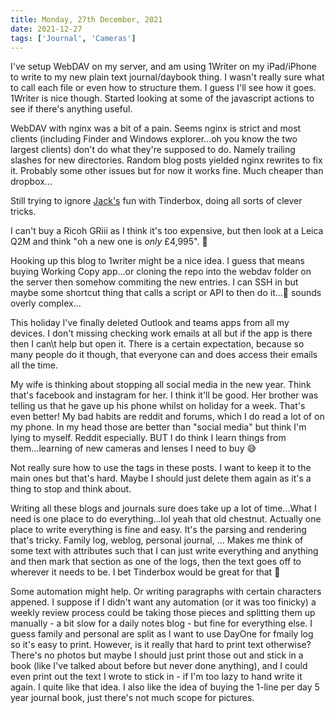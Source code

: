 ```yaml
---
title: Monday, 27th December, 2021
date: 2021-12-27
tags: ['Journal', 'Cameras']
---
```


I've setup WebDAV on my server, and am using 1Writer on my iPad/iPhone to write to my new plain text journal/daybook thing. I wasn't really sure what to call each file or even how to structure them. I guess I'll see how it goes. 1Writer is nice though. Started looking at some of the javascript actions to see if there's anything useful.

WebDAV with nginx was a bit of a pain. Seems nginx is strict and most clients (including Finder and Windows explorer...oh you know the two largest clients) don't do what they're supposed to do. Namely trailing slashes for new directories. Random blog posts yielded nginx rewrites to fix it. Probably some other issues but for now it works fine. Much cheaper than dropbox...

Still trying to ignore [Jack's](https://daily.baty.net/posts/2021/12/26/Note-icons-on-the-archiv.html) fun with Tinderbox, doing all sorts of clever tricks.

I can't buy a Ricoh GRiii as I think it's too expensive, but then look at a Leica Q2M and think "oh a new one is *only* £4,995". 🙈

Hooking up this blog to 1writer might be a nice idea. I guess that means buying Working Copy app...or cloning the repo into the webdav folder on the server then somehow commiting the new entries. I can SSH in but maybe some shortcut thing that calls a script or API to then do it...🤔 sounds overly complex...

This holiday I've finally deleted Outlook and teams apps from all my devices. I don't missing checking work emails at all but if the app is there then I can\t help but open it. There is a certain expectation, because so many people do it though, that everyone can and does access their emails all the time. 

My wife is thinking about stopping all social media in the new year. Think that's facebook and instagram for her. I think it'll be good. Her brother was telling us that he gave up his phone whilst on holiday for a week. That's even better! My bad habits are reddit and forums, which I do read a lot of on my phone. In my head those are better than "social media" but think I'm lying to myself. Reddit especially. BUT I do think I learn things from them...learning of new cameras and lenses I need to buy 😅

Not really sure how to use the tags in these posts. I want to keep it to the main ones but that's hard. Maybe I should just delete them again as it's a thing to stop and think about.

Writing all these blogs and journals sure does take up a lot of time...What I need is one place to do everything...lol yeah that old chestnut. Actually one place to write everything is fine and easy. It's the parsing and rendering that's tricky. Family log, weblog, personal journal, ... Makes me think of some text with attributes such that I can just write everything and anything and then mark that section as one of the logs, then the text goes off to wherever it needs to be. I bet Tinderbox would be great for that 🤩

Some automation might help. Or writing paragraphs with certain characters appened. I suppose if I didn't want any automation (or it was too finicky) a weekly review process could be taking those pieces and splitting them up manually - a bit slow for a daily notes blog - but fine for everything else. I guess family and personal are split as I want to use DayOne for fmaily log so it's easy to print. However, is it really that hard to print text otherwise? There's no photos but maybe I should just print those out and stick in a book (like I've talked about before but never done anything), and I could even print out the text I wrote to stick in - if I'm too lazy to hand write it again. I quite like that idea. I also like the idea of buying the 1-line per day 5 year journal book, just there's not much scope for pictures.
